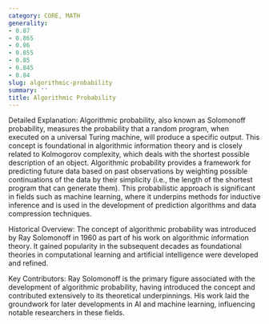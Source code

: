 ```yaml
---
category: CORE, MATH
generality:
- 0.87
- 0.865
- 0.86
- 0.855
- 0.85
- 0.845
- 0.84
slug: algorithmic-probability
summary: ''
title: Algorithmic Probability
---
```


Detailed Explanation: Algorithmic probability, also known as Solomonoff probability, measures the probability that a random program, when executed on a universal Turing machine, will produce a specific output. This concept is foundational in algorithmic information theory and is closely related to Kolmogorov complexity, which deals with the shortest possible description of an object. Algorithmic probability provides a framework for predicting future data based on past observations by weighting possible continuations of the data by their simplicity (i.e., the length of the shortest program that can generate them). This probabilistic approach is significant in fields such as machine learning, where it underpins methods for inductive inference and is used in the development of prediction algorithms and data compression techniques.

Historical Overview: The concept of algorithmic probability was introduced by Ray Solomonoff in 1960 as part of his work on algorithmic information theory. It gained popularity in the subsequent decades as foundational theories in computational learning and artificial intelligence were developed and refined.

Key Contributors: Ray Solomonoff is the primary figure associated with the development of algorithmic probability, having introduced the concept and contributed extensively to its theoretical underpinnings. His work laid the groundwork for later developments in AI and machine learning, influencing notable researchers in these fields.